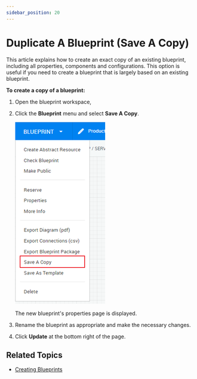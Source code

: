 ```yaml
---
sidebar_position: 20
---
```


# Duplicate A Blueprint (Save A Copy)

This article explains how to create an exact copy of an existing blueprint, including all properties, components and configurations. This option is useful if you need to create a blueprint that is largely based on an existing blueprint.

**To create a copy of a blueprint:**

1. Open the blueprint workspace,
2. Click the **Blueprint** menu and select **Save A Copy**.
    
    ![](/Images/CloudShell-Portal/Lab-Management/Environments/BlueprintSaveCopy.png)
    
    The new blueprint's properties page is displayed.
    
3. Rename the blueprint as appropriate and make the necessary changes.
4. Click **Update** at the bottom right of the page.

## Related Topics

- [Creating Blueprints](https://help.quali.com/Online%20Help/0.0/Portal/Content/CSP/LAB-MNG/Blprnt-Crt.htm)